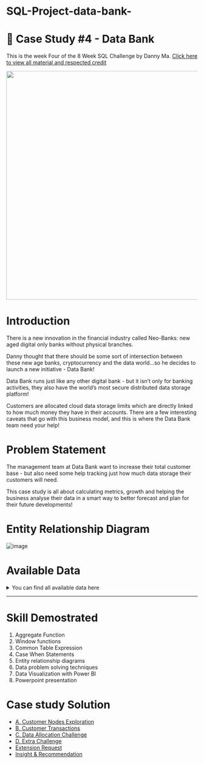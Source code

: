 # SQL-Project-data-bank-
# 🏦 Case Study #4 - Data Bank 

This is the week Four of the 8 Week SQL Challenge by Danny Ma. [Click here to view all material and respected credit](https://8weeksqlchallenge.com/case-study-4/)
<p align="center">
<img src="https://github.com/cassitobby/MovieNow/assets/128924056/f10df6cc-093a-4eb8-82e0-9899c6caf025" width="600"/>
</p>


# Introduction
There is a new innovation in the financial industry called Neo-Banks: new aged digital only banks without physical branches.

Danny thought that there should be some sort of intersection between these new age banks, cryptocurrency and the data world…so he decides to launch a new initiative - Data Bank!

Data Bank runs just like any other digital bank - but it isn’t only for banking activities, they also have the world’s most secure distributed data storage platform!

Customers are allocated cloud data storage limits which are directly linked to how much money they have in their accounts. There are a few interesting caveats that go with this business model, and this is where the Data Bank team need your help!

# Problem Statement
The management team at Data Bank want to increase their total customer base - but also need some help tracking just how much data storage their customers will need.

This case study is all about calculating metrics, growth and helping the business analyse their data in a smart way to better forecast and plan for their future developments!

# Entity Relationship Diagram
![image](https://github.com/cassitobby/SQL-challenge-Case-Study-4---Data-Bank/assets/128924056/978cfe8d-7589-4db4-abb5-d9b419c570b3)


# Available Data
<details>
<summary><b></b>You can find all available data here </b></summary>
<br>
  
**Table 1: Regions**

![image](https://github.com/cassitobby/SQL-challenge-Case-Study-4---Data-Bank/assets/128924056/b0358c48-4d5c-44d6-8788-4856375dd0b1)

**Table 2: Customer Nodes**

![image](https://github.com/cassitobby/SQL-challenge-Case-Study-4---Data-Bank/assets/128924056/bd5196ce-fc73-4599-bcd5-927b6e8351aa)

**Table 3: Customer Transactions**

![image](https://github.com/cassitobby/SQL-challenge-Case-Study-4---Data-Bank/assets/128924056/8e9a3193-81b3-44d4-9fd2-f30113335820)

</details>

***

# Skill Demostrated 
1. Aggregate Function
2. Window functions
3. Common Table Expression
4. Case When Statements
5. Entity relationship diagrams
6. Data problem solving techniques
7. Data Visualization with Power BI
8. Powerpoint presentation


# Case study Solution
- [A. Customer Nodes Exploration](https://github.com/cassitobby/SQL-challenge-Case-Study--4-Data-Bank/blob/main/A.%20Customer%20Nodes%20Exploration.md)
- [B. Customer Transactions](https://github.com/cassitobby/SQL-challenge-Case-Study--4-Data-Bank/blob/main/B.%20Customer%20Transactions.md)
- [C. Data Allocation Challenge](https://github.com/cassitobby/SQL-challenge-Case-Study--4-Data-Bank/blob/main/C.%20Data%20Allocation%20Challenge.md)
- [D. Extra Challenge](https://github.com/cassitobby/SQL-challenge-Case-Study--4-Data-Bank/blob/main/D.%20Extra%20Challenge.md)
- [Extension Request](https://github.com/cassitobby/SQL-challenge-Case-Study--4-Data-Bank/blob/main/Extension%20Request.md)
- [Insight & Recommendation](https://github.com/cassitobby/SQL-challenge-Case-Study--4-Data-Bank/blob/main/Insight%20%26%20Recommendation.md)
